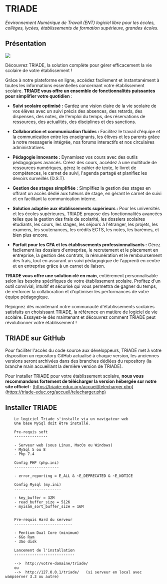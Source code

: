 # TRIADE
*Environnement Numérique de Travail (ENT) logiciel libre pour les écoles, collèges, lycées, établissements de formation supérieure, grandes écoles.*

## Présentation

[![](https://markdown-videos-api.jorgenkh.no/youtube/CdqxEIQMYO0)](https://youtu.be/CdqxEIQMYO0)

Découvrez TRIADE, la solution complète pour gérer efficacement la vie scolaire de votre établissement !

Grâce à notre plateforme en ligne, accédez facilement et instantanément à toutes les informations essentielles concernant votre établissement scolaire. **TRIADE vous offre un ensemble de fonctionnalités puissantes pour simplifier votre quotidien** :

* **Suivi scolaire optimisé :** Gardez une vision claire de la vie scolaire de vos élèves avec un suivi précis des absences, des retards, des dispenses, des notes, de l'emploi du temps, des réservations de ressources, des actualités, des disciplines et des sanctions.

* **Collaboration et communication fluides :** Facilitez le travail d'équipe et la communication entre les enseignants, les élèves et les parents grâce à notre messagerie intégrée, nos forums interactifs et nos circulaires administratives.

* **Pédagogie innovante :** Dynamisez vos cours avec des outils pédagogiques avancés. Créez des cours, accédez à une multitude de ressources numériques, gérez le cahier de texte, le livret de compétences, le carnet de suivi, l'agenda partagé et planifiez les devoirs surveillés (D.S.T).

* **Gestion des stages simplifiée :** Simplifiez la gestion des stages en offrant un accès dédié aux tuteurs de stage, en gérant le carnet de suivi et en facilitant la communication interne.

* **Solution adaptée aux établissements supérieurs :** Pour les universités et les écoles supérieures, TRIADE propose des fonctionnalités avancées telles que la gestion des frais de scolarité, les dossiers scolaires étudiants, les cours, les stages, les séjours à l'étranger, les projets, les examens, les soutenances, les crédits ECTS, les notes, les barèmes, et bien plus encore.

* **Parfait pour les CFA et les établissements professionnalisants :** Gérez facilement les dossiers d'entreprise, le recrutement et le placement en entreprise, la gestion des contrats, la rémunération et le remboursement des frais, tout en assurant un suivi pédagogique de l'apprenti en centre et en entreprise grâce à un carnet de liaison.

**TRIADE vous offre une solution clé en main**, entièrement personnalisable selon les besoins spécifiques de votre établissement scolaire. Profitez d'un outil convivial, intuitif et sécurisé qui vous permettra de gagner du temps, de renforcer la collaboration et d'optimiser les performances de votre équipe pédagogique.

Rejoignez dès maintenant notre communauté d'établissements scolaires satisfaits en choisissant TRIADE, la référence en matière de logiciel de vie scolaire. Essayez-le dès maintenant et découvrez comment TRIADE peut révolutionner votre établissement !

## TRIADE sur GitHub

Pour faciliter l'accès du code source aux développeurs, TRIADE met à votre disposition un repository GitHub actualisé à chaque version, les anciennes versions seront archivées dans des branches dédiées du repository (la branche main accueillant la dernière version de TRIADE).

Pour installer TRIADE pour votre établissement scolaire, **nous vous recommandons fortement de télécharger la version hébergée sur notre site officiel** : [https://triade-educ.org/accueil/telecharger.php](https://triade-educ.org/accueil/telecharger.php)

## Installer TRIADE
```
	Le logiciel Triade s'installe via un navigateur web 
	Une base MySql doit être installé.

	Pre-requis soft
	---------------

	- Serveur web (sous Linux, MacOs ou Windows)
	- MySql 5 ou 8
 	- Php 7.4

	Config PHP (php.ini)
	--------------------

	- error_reporting = E_ALL & ~E_DEPRECATED & ~E_NOTICE
	
	Config Mysql (my.ini)
	---------------------
	
	- key_buffer = 32M
	- read_buffer_size = 512K
	- myisam_sort_buffer_size = 16M


	Pre-requis Hard du serveur
	--------------------------

	- Pentium Dual Core (minimum)
	- 6Go Ram
	- 3Go disk 

	Lancement de l'installation
	---------------------------
	
	-->  http://votre-domaine/triade/
	ou
	-->  http://127.0.0.1/triade/   (si serveur en local avec wampserver 3.3 ou autre)
```
